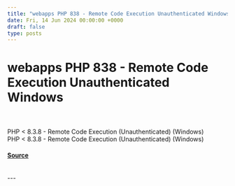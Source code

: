```yaml
---
title: "webapps PHP 838 - Remote Code Execution Unauthenticated Windows"
date: Fri, 14 Jun 2024 00:00:00 +0000
draft: false
type: posts
---
```

# webapps PHP 838 - Remote Code Execution Unauthenticated Windows

<br/>

<br/>
PHP < 8.3.8 - Remote Code Execution (Unauthenticated) (Windows)
<br/>
PHP < 8.3.8 - Remote Code Execution (Unauthenticated) (Windows)

#### [Source](https://www.exploit-db.com/exploits/52047)

<br/>
---

